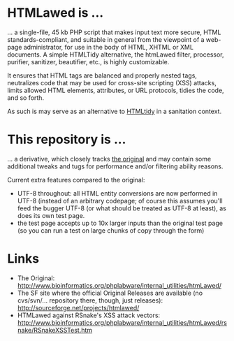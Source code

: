 HTMLawed is ...
===============

... a single-file, 45 kb PHP script that makes input text more secure, HTML standards-compliant, and 
suitable in general from the viewpoint of a web-page administrator, for use in the body of HTML, XHTML 
or XML documents. A simple HTMLTidy alternative, the htmLawed filter, processor, purifier, sanitizer, 
beautifier, etc., is highly customizable. 

It ensures that HTML tags are balanced and properly nested tags, neutralizes code that may be used 
for cross-site scripting (XSS) attacks, limits allowed HTML elements, attributes, or URL protocols, 
tidies the code, and so forth.

As such is may serve as an alternative to [HTMLtidy](http://en.wikipedia.org/wiki/HTML_Tidy) in a 
sanitation context.



This repository is ...
======================

... a derivative, which closely tracks [the original](http://www.bioinformatics.org/phplabware/internal_utilities/htmLawed/)
and may contain some additional tweaks and tugs for performance and/or filtering ability reasons.

Current extra features compared to the original:

* UTF-8 throughout: all HTML entity conversions are now performed in UTF-8 (instead of an arbitrary 
  codepage; of course this assumes you'll feed the bugger UTF-8 (or what should be treated as UTF-8 
  at least), as does its own test page.
* the test page accepts up to 10x larger inputs than the original test page (so you can run a test on 
  large chunks of copy through the form)



Links
=====

* The Original: http://www.bioinformatics.org/phplabware/internal_utilities/htmLawed/
* The SF site where the official Original Releases are available (no cvs/svn/... repository there, though, just releases): http://sourceforge.net/projects/htmlawed/
* HTMLawed against RSnake's XSS attack vectors: http://www.bioinformatics.org/phplabware/internal_utilities/htmLawed/rsnake/RSnakeXSSTest.htm

